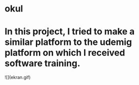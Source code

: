 # okul
<h1> In this project, I tried to make a similar platform to the udemig platform on which I received software training.  </h1>
![](ekran.gif)
